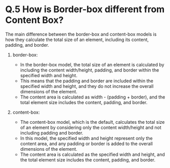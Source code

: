 # Q.5 How is Border-box different from Content Box?



The main difference between the border-box and content-box models is how they calculate the total size of an element, including its content, padding, and border.

1. border-box:
   - In the border-box model, the total size of an element is calculated by including the content width/height, padding, and border within the specified width and height.
   - This means that the padding and border are included within the specified width and height, and they do not increase the overall dimensions of the element.
   - The content area is calculated as width - (padding + border), and the total element size includes the content, padding, and border.

2. content-box:
   - The content-box model, which is the default, calculates the total size of an element by considering only the content width/height and not including padding and border.
   - In this model, the specified width and height represent only the content area, and any padding or border is added to the overall dimensions of the element.
   - The content area is calculated as the specified width and height, and the total element size includes the content, padding, and border.
